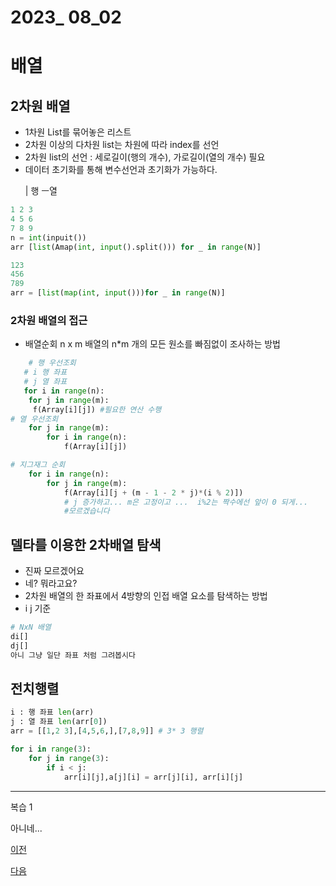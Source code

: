 # 2023_ 08_02

# 배열

## 2차원 배열
- 1차원 List를 묶어놓은 리스트
- 2차원 이상의 다차원 list는 차원에 따라 index를 선언
- 2차원 list의 선언 : 세로길이(행의 개수), 가로길이(열의 개수) 필요
- 데이터 초기화를 통해 변수선언과 초기화가 가능하다.<p>
| 행 ㅡ열

```py
1 2 3
4 5 6
7 8 9
n = int(inpuit())
arr [list(Amap(int, input().split())) for _ in range(N)]

123
456
789
arr = [list(map(int, input()))for _ in range(N)]
```
### 2차원 배열의 접근
- 배열순회
    n x m 배열의 n*m 개의 모든 원소를 빠짐없이 조사하는 방법
```py
    # 행 우선조회
   # i 행 좌표
   # j 열 좌표
   for i in range(n):
    for j in range(m):
     f(Array[i][j]) #필요한 연산 수행
# 열 우선조회 
    for j in range(m):
        for i in range(n):
            f(Array[i][j])

# 지그재그 순회
    for i in range(n):
        for j in range(m):
            f(Array[i][j + (m - 1 - 2 * j)*(i % 2)])
            # j 증가하고... m은 고정이고 ...  i%2는 짝수에선 앞이 0 되게...
            #모르겠습니다
```
## 델타를 이용한 2차배열 탐색
- 진짜 모르겠어요 
- 네? 뭐라고요?
- 2차원 배열의 한 좌표에서 4방향의 인접 배열 요소를 탐색하는 방법
-  i j 기준
```py
# NxN 배열
di[] 
dj[]
아니 그냥 일단 좌표 처럼 그려봅시다
```
## 전치행렬
```py
i : 행 좌표 len(arr)
j : 열 좌표 len(arr[0])
arr = [[1,2 3],[4,5,6,],[7,8,9]] # 3* 3 행렬

for i in range(3):
    for j in range(3):
        if i < j:
            arr[i][j],a[j][i] = arr[j][i], arr[i][j]
```           

---
복습 1

아니네...

[이전](../../2023_08_AGO/2023_08_01/README.md)

[다음](../../2023_08_AGO/2023_08_03/README.md)